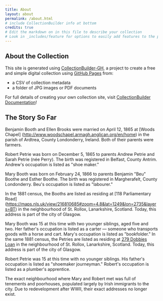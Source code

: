 ```yaml
---
title: About
layout: about
permalink: /about.html
# include CollectionBuilder info at bottom
credits: true
# Edit the markdown on in this file to describe your collection
# Look in _includes/feature for options to easily add features to the page
---
```

## About the Collection

This site is generated using [CollectionBuilder-GH](https://collectionbuilding.github.io/gh/), a project to create a free and simple digital collection using [GitHub Pages](https://pages.github.com/) from: 

- a CSV of collection metadata
- a folder of JPG images or PDF documents 

For full details of creating your own collection site, visit [CollectionBuilder Documentation](https://collectionbuilder.github.io/cb-docs/)!
## The Story So Far
Benjamin Booth and Ellen Brooks were married on April 12, 1865 at [Woods Chapel] (http://www.woodschapel.armagh.anglican.org/en/home) in the parish of Ardtrea, County Londonderry, Ireland. Both of their parents were farmers.

Robert Petrie was born on December 5, 1865 to parents Andrew Petrie and Sarah Petrie (née Perry). The birth was registered in Belfast, County Antrim. Andrew's occupation is listed as "shoe maker."

Mary Booth was born on February 24, 1866 to parents Benjamin "Beu" Boothe and Esther Boothe. The birth was registered in Margherafelt, County Londonderry. Beu's occupation is listed as "labourer."

In the 1881 census, the Booths are listed as residing at [118 Parliamentary Road] (https://maps.nls.uk/view/216810685#zoom=4.8&lat=1249&lon=2735&layers=BT) in the neighbourhood of St. Rollox, Lanarkshire, Scotland. Today, this address is part of the city of Glasgow.

Mary Booth was 15 at this time with two younger siblings, aged five and two. Her father's occupation is listed as a carter — someone who transports goods with a horse and cart. Mary's occupation is listed as "bookfolder."
In the same 1881 census, the Petries are listed as residing at [279 Dobbies Loan](https://maps.nls.uk/view/216810685#zoom=4.8&lat=1249&lon=2735&layers=BT) in the neighbourhood of St. Rollox, Lanarkshire, Scotland. Today, this address is part of the city of Glasgow.

Robert Petrie was 15 at this time with no younger siblings. His father's occupation is listed as "shoemaker journeyman." Robert's occupation is listed as a plumber's apprentice.

The exact neighbourhood where Mary and Robert met was full of tenements and poorhouses, populated largely by Irish immigrants to the city. Due to redevelopment after WWII, their exact addresses no longer exist.
